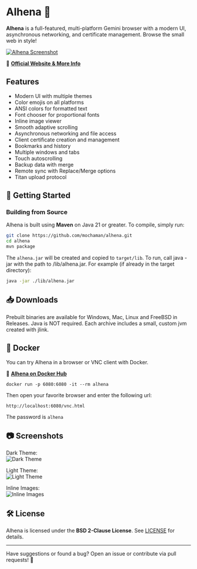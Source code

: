 # Alhena 🌟

**Alhena** is a full-featured, multi-platform Gemini browser with a modern UI, asynchronous networking, and certificate management. Browse the small web in style!

[![Alhena Screenshot](https://metaloupe.com/alhena/images/alhena_main.png)](https://metaloupe.com/alhena/alhena.html)

🔗 **[Official Website & More Info](https://metaloupe.com/alhena/alhena.html)**

## Features

- Modern UI with multiple themes
- Color emojis on all platforms
- ANSI colors for formatted text
- Font chooser for proportional fonts
- Inline image viewer
- Smooth adaptive scrolling
- Asynchronous networking and file access
- Client certificate creation and management
- Bookmarks and history
- Multiple windows and tabs
- Touch autoscrolling
- Backup data with merge
- Remote sync with Replace/Merge options
- Titan upload protocol

## 🚀 Getting Started

### **Building from Source**
Alhena is built using **Maven** on Java 21 or greater. To compile, simply run:

```sh
git clone https://github.com/mochaman/alhena.git
cd alhena
mvn package
```

The `alhena.jar` will be created and copied to `target/lib`. To run, call java -jar with the path to /lib/alhena.jar. For example (if already in the target directory): 

```sh
java -jar ./lib/alhena.jar
```

## 📥 Downloads

Prebuilt binaries are available for Windows, Mac, Linux and FreeBSD in Releases. Java is NOT required. Each archive includes a small, custom jvm created with jlink.

## 🐳 Docker

You can try Alhena in a browser or VNC client with Docker.

🔗 **[Alhena on Docker Hub](https://hub.docker.com/r/bgrier1/alhena)**

```
docker run -p 6080:6080 -it --rm alhena
```
Then open your favorite browser and enter the following url:
```
http://localhost:6080/vnc.html
```
The password is `alhena`

## 📷 Screenshots

Dark Theme:  
![Dark Theme](https://metaloupe.com/alhena/images/alhena_dark.png)

Light Theme:  
![Light Theme](https://metaloupe.com/alhena/images/alhena_light.png)

Inline Images:  
![Inline Images](https://metaloupe.com/alhena/images/alhena_inline.png)

## 🛠 License
Alhena is licensed under the **BSD 2-Clause License**. See [LICENSE](LICENSE) for details.

---

Have suggestions or found a bug? Open an issue or contribute via pull requests! 🚀
